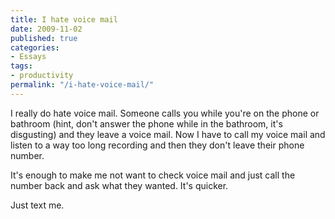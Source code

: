 ```yaml
---
title: I hate voice mail
date: 2009-11-02
published: true
categories:
- Essays
tags:
- productivity
permalink: "/i-hate-voice-mail/"
---
```

I really do hate voice mail. Someone calls you while you're on the phone or bathroom (hint, don't answer the phone while in the bathroom, it's disgusting) and they leave a voice mail. Now I have to call my voice mail and listen to a way too long recording and then they don't leave their phone number.

It's enough to make me not want to check voice mail and just call the number back and ask what they wanted. It's quicker.

Just text me.